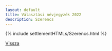 ```yaml
---
layout: default
title: Választási névjegyzék 2022
description: Szerencs
---
```


{% include settlementHTMLs/Szerencs.html %}

[Vissza](../)